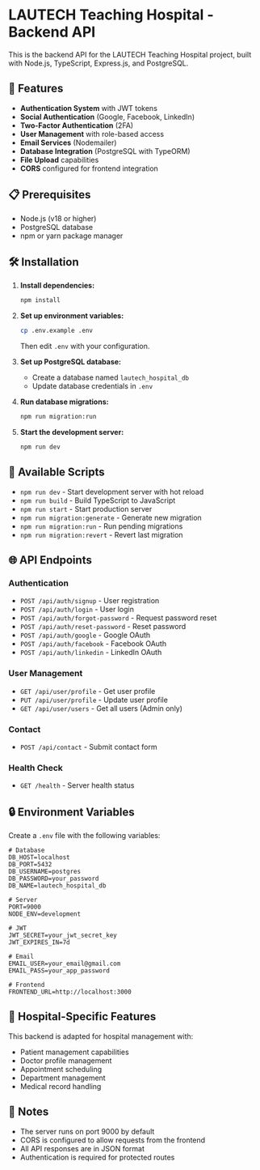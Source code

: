 # LAUTECH Teaching Hospital - Backend API

This is the backend API for the LAUTECH Teaching Hospital project, built with Node.js, TypeScript, Express.js, and PostgreSQL.

## 🚀 Features

- **Authentication System** with JWT tokens
- **Social Authentication** (Google, Facebook, LinkedIn)
- **Two-Factor Authentication** (2FA)
- **User Management** with role-based access
- **Email Services** (Nodemailer)
- **Database Integration** (PostgreSQL with TypeORM)
- **File Upload** capabilities
- **CORS** configured for frontend integration

## 📋 Prerequisites

- Node.js (v18 or higher)
- PostgreSQL database
- npm or yarn package manager

## 🛠️ Installation

1. **Install dependencies:**
   ```bash
   npm install
   ```

2. **Set up environment variables:**
   ```bash
   cp .env.example .env
   ```
   Then edit `.env` with your configuration.

3. **Set up PostgreSQL database:**
   - Create a database named `lautech_hospital_db`
   - Update database credentials in `.env`

4. **Run database migrations:**
   ```bash
   npm run migration:run
   ```

5. **Start the development server:**
   ```bash
   npm run dev
   ```

## 🔧 Available Scripts

- `npm run dev` - Start development server with hot reload
- `npm run build` - Build TypeScript to JavaScript
- `npm run start` - Start production server
- `npm run migration:generate` - Generate new migration
- `npm run migration:run` - Run pending migrations
- `npm run migration:revert` - Revert last migration

## 🌐 API Endpoints

### Authentication
- `POST /api/auth/signup` - User registration
- `POST /api/auth/login` - User login
- `POST /api/auth/forgot-password` - Request password reset
- `POST /api/auth/reset-password` - Reset password
- `POST /api/auth/google` - Google OAuth
- `POST /api/auth/facebook` - Facebook OAuth
- `POST /api/auth/linkedin` - LinkedIn OAuth

### User Management
- `GET /api/user/profile` - Get user profile
- `PUT /api/user/profile` - Update user profile
- `GET /api/user/users` - Get all users (Admin only)

### Contact
- `POST /api/contact` - Submit contact form

### Health Check
- `GET /health` - Server health status

## 🔒 Environment Variables

Create a `.env` file with the following variables:

```env
# Database
DB_HOST=localhost
DB_PORT=5432
DB_USERNAME=postgres
DB_PASSWORD=your_password
DB_NAME=lautech_hospital_db

# Server
PORT=9000
NODE_ENV=development

# JWT
JWT_SECRET=your_jwt_secret_key
JWT_EXPIRES_IN=7d

# Email
EMAIL_USER=your_email@gmail.com
EMAIL_PASS=your_app_password

# Frontend
FRONTEND_URL=http://localhost:3000
```

## 🏥 Hospital-Specific Features

This backend is adapted for hospital management with:
- Patient management capabilities
- Doctor profile management
- Appointment scheduling
- Department management
- Medical record handling

## 📝 Notes

- The server runs on port 9000 by default
- CORS is configured to allow requests from the frontend
- All API responses are in JSON format
- Authentication is required for protected routes
